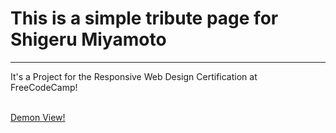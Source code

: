 <h1>This is a simple tribute page for Shigeru Miyamoto</h1>
<hr>
<p>It's a Project for the Responsive Web Design Certification at FreeCodeCamp!</p>
<br>
<a href="https://anotherdan3.github.io/Tribute-Page/">Demon View!</a>

